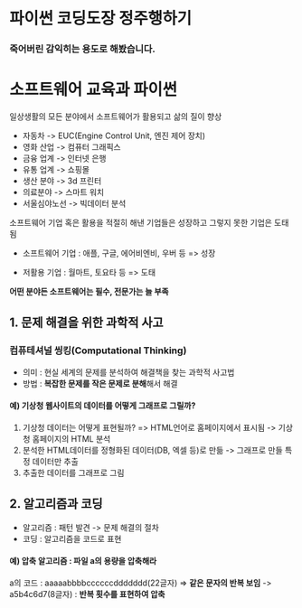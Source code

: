 # 파이썬 코딩도장 정주행하기
### 죽어버린 감익히는 용도로 해봤습니다.
[Image]: https://contents.kyobobook.co.kr/sih/fit-in/458x0/pdt/9791140702428.jpg "이미지입니다!"


# 소프트웨어 교육과 파이썬
일상생활의 모든 분야에서 소프트웨어가 활용되고 삶의 질이 향상
- 자동차 -> EUC(Engine Control Unit, 엔진 제어 장치)
- 영화 산업 -> 컴퓨터 그래픽스
- 금융 업계 -> 인터넷 은행
- 유통 업계 -> 쇼핑몰
- 생산 분야 -> 3d 프린터
- 의료분야 -> 스마트 워치
- 서울심야노선 -> 빅데이터 분석

소프트웨어 기업 혹은 활용을 적절히 해낸 기업들은 성장하고 그렇지 못한 기업은 도태됨
- 소프트웨어 기업 : 애플, 구글, 에어비엔비, 우버 등 => 성장

- 저활용 기업 : 월마트, 토요타 등
=> 도태

**어떤 분야든 소프트웨어는 필수, 전문가는 늘 부족**

## 1. 문제 해결을 위한 과학적 사고
### 컴퓨테셔널 씽킹(Computational Thinking)
- 의미 : 현실 세계의 문제를 분석하여 해결책을 찾는 과학적 사고법
- 방법 : **복잡한 문제를 작은 문제로 분해**해서 해결

#### 예) 기상청 웹사이트의 데이터를 어떻게 그래프로 그릴까?  

1. 기상청 데이터는 어떻게 표현될까? => HTML언어로 홈페이지에서 표시됨 -> 기상청 홈페이지의 HTML 분석
2. 분석한 HTML데이터를 정형화된 데이터(DB, 엑셀 등)로 만듦 -> 그래프로 만들 특정 데이터만 추출
3. 추출한 데이터를 그래프로 그림

## 2. 알고리즘과 코딩
- 알고리즘 : 패턴 발견 -> 문제 해결의 절차
- 코딩 : 알고리즘을 코드로 표현
  
#### 예) 압축 알고리즘 : 파일 a의 용량을 압축해라
a의 코드 : aaaaabbbbccccccddddddd(22글자) => **같은 문자의 반복 보임** -> a5b4c6d7(8글자) : **반복 횟수를 표현하여 압축**

